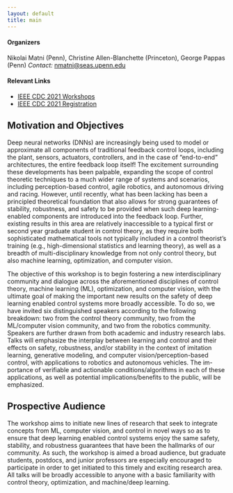```yaml
---
layout: default
title: main
---
```

#### Organizers 
Nikolai Matni (Penn), Christine Allen-Blanchette (Princeton), George Pappas (Penn)
*Contact:* nmatni@seas.upenn.edu

#### Relevant Links
- [IEEE CDC 2021 Workshops](https://2021.ieeecdc.org/workshops/)
- [IEEE CDC 2021 Registration](https://2021.ieeecdc.org/registration/)

## Motivation and Objectives

Deep neural networks (DNNs) are increasingly being used to model or approximate all components of traditional feedback control loops, including the plant, sensors, actuators, controllers, and in the case of “end-to-end” architectures, the entire feedback loop itself! The excitement surrounding these developments has been palpable, expanding the scope of control theoretic techniques to a much wider range of systems and scenarios, including perception-based control, agile robotics, and autonomous driving and racing. However, until recently, what has been lacking has been a principled theoretical foundation that also allows for strong guarantees of stability, robustness, and safety to be provided when such deep learning-enabled components are introduced into the feedback loop. Further, existing results in this area are relatively inaccessible to a typical first or second year graduate student in control theory, as they require both sophisticated mathematical tools not typically included in a control theorist’s training (e.g., high-dimensional statistics and learning theory), as well as a breadth of multi-disciplinary knowledge from not only control theory, but also machine learning, optimization, and computer vision.

The objective of this workshop is to begin fostering a new interdisciplinary community and dialogue across the aforementioned disciplines of control theory, machine learning (ML), optimization, and computer vision, with the ultimate goal of making the important new results on the safety of deep learning enabled control systems more broadly accessible. To do so, we have invited six distinguished speakers according to the following breakdown: two from the control theory community, two from the ML/computer vision community, and two from the robotics community. Speakers are further drawn from both academic and industry research labs. Talks will emphasize the interplay between learning and control and their effects on safety, robustness, and/or stability in the context of imitation learning, generative modeling, and computer vision/perception-based control, with applications to robotics and autonomous vehicles. The im- portance of verifiable and actionable conditions/algorithms in each of these applications, as well as potential implications/benefits to the public, will be emphasized.

## Prospective Audience

The workshop aims to initiate new lines of research that seek to integrate concepts from ML, computer vision, and control in novel ways so as to ensure that deep learning enabled control systems enjoy the same safety, stability, and robustness guarantees that have been the hallmarks of our community.  As such, the workshop is aimed a broad audience, but graduate students, postdocs, and junior professors are especially encouraged to participate in order to get initiated to this timely and exciting research area.  All talks will be broadly accessible to anyone with a basic familiarity with control theory, optimization, and machine/deep learning.

